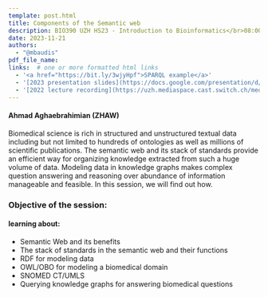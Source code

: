 ```yaml
---
template: post.html
title: Components of the Semantic web
description: BIO390 UZH HS23 - Introduction to Bioinformatics</br>08:00-09:45 @ UZH Irchel Y03-G-85
date: 2023-11-21
authors:
  - "@mbaudis"
pdf_file_name:
links:  # one or more formatted html links
  - '<a href="https://bit.ly/3wjyHpf">SPARQL example</a>'
  - '[2023 presentation slides](https://docs.google.com/presentation/d/16QMNqXv4lm55vvXK1Q6VKGzAm-jJOInYCkeJy1yEarY/edit?usp=sharing)'
  - '[2022 lecture recording](https://uzh.mediaspace.cast.switch.ch/media/Introduction+to+Bioinformatics+-+Lecture+10A+Semantic+Web/0_p0y2gv98)'
---
```


#### Ahmad Aghaebrahimian (ZHAW)

Biomedical science is rich in structured and unstructured textual data including but not limited to hundreds of ontologies as well as millions of scientific publications. The semantic web and its stack of standards provide an efficient way for organizing knowledge extracted from such a huge volume of data. Modeling data in knowledge graphs makes complex question answering and reasoning over abundance of information manageable and feasible. In this session, we will find out how.

<!--more-->

### Objective of the session:

#### learning about:

* Semantic Web and its benefits
* The stack of standards in the semantic web and their functions
* RDF for modeling data
* OWL/OBO for modeling a biomedical domain
* SNOMED CT/UMLS
* Querying knowledge graphs for answering biomedical questions
